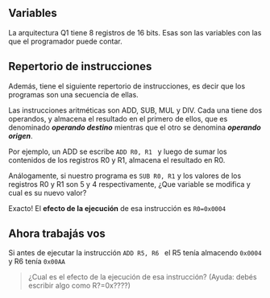 ## Variables
La arquitectura Q1 tiene 8 registros de 16 bits. Esas son las variables con las que el programador puede contar.

## Repertorio de instrucciones
Además, tiene el siguiente repertorio de instrucciones, es decir que los programas son una secuencia de ellas.

Las instrucciones aritméticas son ADD, SUB, MUL y DIV. Cada una tiene dos operandos, y almacena el resultado en el primero de ellos, que es denominado ***operando destino*** mientras que el otro se denomina ***operando origen***. 

Por ejemplo, un ADD se escribe ```ADD R0, R1 ``` y luego de sumar los contenidos de los registros R0 y R1, almacena el resultado en R0.

Análogamente, si nuestro programa es ```SUB R0, R1``` y los valores de los registros R0 y R1 son 5 y 4 respectivamente, ¿Que variable se modifica y cual es su nuevo valor? 

Exacto! El **efecto de la ejecución** de esa instrucción es ```R0=0x0004```

## Ahora trabajás vos

Si antes de ejecutar la instrucción ```ADD R5, R6 ``` el R5 tenía almacendo ```0x0004```  y R6 tenía ```0x00AA```

> ¿Cual es el efecto de la ejecución de esa instrucción? (Ayuda: debés escribir algo como R?=0x????)
